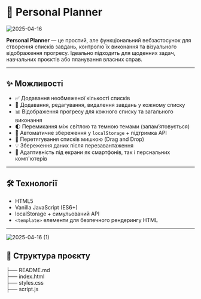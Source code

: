# 📝 Personal Planner

![2025-04-16](https://github.com/user-attachments/assets/ee272e37-8058-4f41-a13a-b13555c12e71)



**Personal Planner** — це простий, але функціональний вебзастосунок для створення списків завдань, контролю їх виконання та візуального відображення прогресу. Ідеально підходить для щоденних задач, навчальних проєктів або планування власних справ.

---

## ✨ Можливості

- ✅ Додавання необмеженої кількості списків
- 🧠 Додавання, редагування, видалення завдань у кожному списку
- 📊 Відображення прогресу для кожного списку та загального виконання
- 🌓 Перемикання між світлою та темною темами (запам’ятовується)
- 💾 Автоматичне збереження у `localStorage` + підтримка API
- 🧲 Перетягування списків мишкою (Drag and Drop)
- 💡 Збереження даних після перезавантаження
- 📱 Адаптивність під екрани як смартфонів, так і перснальних комп'ютерів

---

## 🛠️ Технології

- HTML5
- Vanilla JavaScript (ES6+)
- localStorage + симульований API
- `<template>` елементи для безпечного рендерингу HTML

---

![2025-04-16 (1)](https://github.com/user-attachments/assets/11c6da4b-6d87-4605-be47-e2c5c86b1148)



## 📁 Структура проєкту

├── README.md</br>
├── index.html</br>
├── styles.css</br> 
├── script.js</br> 
